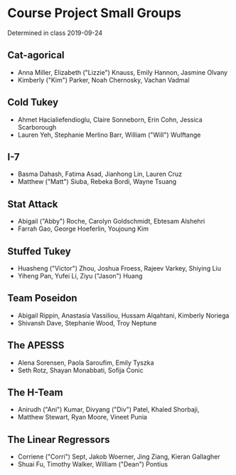 # Course Project Small Groups 

Determined in class 2019-09-24

## Cat-agorical

- Anna Miller, Elizabeth ("Lizzie") Knauss, Emily Hannon, Jasmine Olvany
- Kimberly ("Kim") Parker, Noah Chernosky, Vachan Vadmal

## Cold Tukey

- Ahmet Hacialiefendioglu, Claire Sonneborn, Erin Cohn, Jessica Scarborough 
- Lauren Yeh, Stephanie Merlino Barr, William ("Will") Wulftange

## I-7

- Basma Dahash, Fatima Asad, Jianhong Lin, Lauren Cruz
- Matthew ("Matt") Siuba, Rebeka Bordi, Wayne Tsuang

## Stat Attack

- Abigail ("Abby") Roche, Carolyn Goldschmidt, Ebtesam Alshehri
- Farrah Gao, George Hoeferlin, Youjoung Kim

## Stuffed Tukey

- Huasheng ("Victor") Zhou, Joshua Froess, Rajeev Varkey, Shiying Liu
- Yiheng Pan, Yufei Li, Ziyu ("Jason") Huang

## Team Poseidon

- Abigail Rippin, Anastasia Vassiliou, Hussam Alqahtani, Kimberly Noriega
- Shivansh Dave, Stephanie Wood, Troy Neptune

## The APESSS

- Alena Sorensen, Paola Saroufim, Emily Tyszka
- Seth Rotz, Shayan Monabbati, Sofija Conic

## The H-Team

- Anirudh ("Ani") Kumar, Divyang ("Div") Patel, Khaled Shorbaji, 
- Matthew Stewart, Ryan Moore, Vineet Punia

## The Linear Regressors

- Corriene ("Corri") Sept, Jakob Woerner, Jing Ziang, Kieran Gallagher
- Shuai Fu, Timothy Walker, William ("Dean") Pontius


